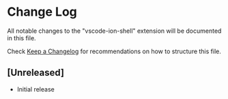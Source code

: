 # Change Log

All notable changes to the "vscode-ion-shell" extension will be documented in this file.

Check [Keep a Changelog](http://keepachangelog.com/) for recommendations on how to structure this file.

## [Unreleased]

- Initial release